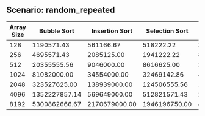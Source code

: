 ## Scenario: random_repeated
| Array Size | Bubble Sort | Insertion Sort | Selection Sort | Heap Sort | Shell Sort | Merge Sort | Quick Sort |
| --- | --- | --- | --- | --- | --- | --- | --- |
| 128 | 1190571.43 | 561166.67 | 518222.22 | 389000.00 | 213875.00 | 276111.11 | 178500.00 |
| 256 | 4695571.43 | 2085125.00 | 1941222.22 | 892875.00 | 555000.00 | 585666.67 | 380777.78 |
| 512 | 20355555.56 | 9046000.00 | 8616625.00 | 2071250.00 | 1681166.67 | 1310142.86 | 873888.89 |
| 1024 | 81082000.00 | 34554000.00 | 32469142.86 | 4309833.33 | 4147666.67 | 2829000.00 | 1911571.43 |
| 2048 | 323527625.00 | 138939000.00 | 124506555.56 | 10104833.33 | 11777714.29 | 5857500.00 | 4331500.00 |
| 4096 | 1352227857.14 | 569649000.00 | 512821571.43 | 22771833.33 | 31159285.71 | 13443428.57 | 9161125.00 |
| 8192 | 5300862666.67 | 2170679000.00 | 1946196750.00 | 48226142.86 | 88599200.00 | 26027111.11 | 18900571.43 |

